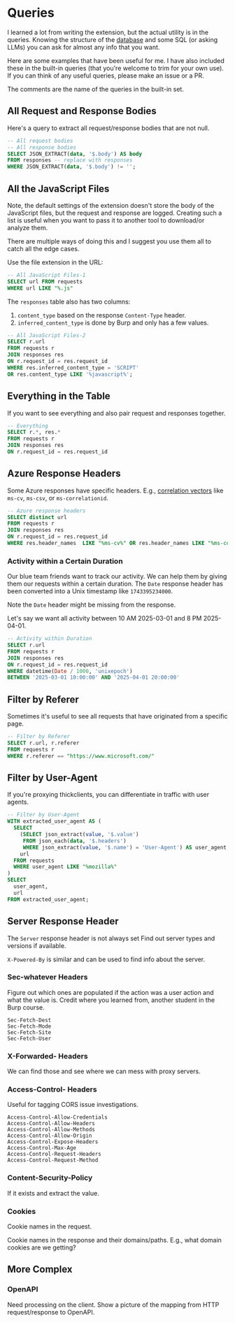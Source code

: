 # Queries
I learned a lot from writing the extension, but the actual utility is in the
queries. Knowing the structure of the [database](/docs/database.md) and some
SQL (or asking LLMs) you can ask for almost any info that you want.

Here are some examples that have been useful for me. I have also included these
in the built-in queries (that you're welcome to trim for your own use). If you
can think of any useful queries, please make an issue or a PR.

The comments are the name of the queries in the built-in set.

## All Request and Response Bodies
Here's a query to extract all request/response bodies that are not null.

```sql
-- All request bodies
-- All response bodies
SELECT JSON_EXTRACT(data, '$.body') AS body
FROM responses -- replace with responses
WHERE JSON_EXTRACT(data, '$.body') != '';
```

## All the JavaScript Files
Note, the default settings of the extension doesn't store the body of the
JavaScript files, but the request and response are logged. Creating such a list
is useful when you want to pass it to another tool to download/or analyze them.

There are multiple ways of doing this and I suggest you use them all to catch
all the edge cases.

Use the file extension in the URL:

```sql
-- All JavaScript Files-1
SELECT url FROM requests
WHERE url LIKE "%.js"
```

The `responses` table also has two columns:

1. `content_type` based on the response `Content-Type` header.
2. `inferred_content_type` is done by Burp and only has a few values.

```sql
-- All JavaScript Files-2
SELECT r.url
FROM requests r
JOIN responses res
ON r.request_id = res.request_id
WHERE res.inferred_content_type = 'SCRIPT'
OR res.content_type LIKE '%javascript%';
```

## Everything in the Table
If you want to see everything and also pair request and responses together.

```sql
-- Everything
SELECT r.*, res.*
FROM requests r
JOIN responses res
ON r.request_id = res.request_id
```

## Azure Response Headers
Some Azure responses have specific headers. E.g., [correlation vectors][cv] like
`ms-cv`, `ms-csv`, or `ms-correlationid`.

[cv]: https://github.com/microsoft/CorrelationVector

```sql
-- Azure response headers
SELECT distinct url
FROM requests r
JOIN responses res
ON r.request_id = res.request_id
WHERE res.header_names  LIKE "%ms-cv%" OR res.header_names LIKE "%ms-correlationid%"
```

### Activity within a Certain Duration
Our blue team friends want to track our activity. We can help them by giving
them our requests within a certain duration. The `Date` response
header has been converted into a Unix timestamp like `1743395234000`.

Note the `Date` header might be missing from the response.

Let's say we want all activity between 10 AM 2025-03-01 and 8 PM 2025-04-01.

```sql
-- Activity within Duration
SELECT r.url
FROM requests r
JOIN responses res
ON r.request_id = res.request_id
WHERE datetime(Date / 1000, 'unixepoch')
BETWEEN '2025-03-01 10:00:00' AND '2025-04-01 20:00:00'
```

## Filter by Referer
Sometimes it's useful to see all requests that have originated from a specific
page.

```sql
-- Filter by Referer
SELECT r.url, r.referer
FROM requests r
WHERE r.referer == "https://www.microsoft.com/"
```

## Filter by User-Agent
If you're proxying thickclients, you can differentiate in traffic with user
agents.

```sql
-- Filter by User-Agent
WITH extracted_user_agent AS (
  SELECT 
    (SELECT json_extract(value, '$.value') 
     FROM json_each(data, '$.headers') 
     WHERE json_extract(value, '$.name') = 'User-Agent') AS user_agent,
    url
  FROM requests
  WHERE user_agent LIKE "%mozilla%"
)
SELECT 
  user_agent,
  url
FROM extracted_user_agent;
```

## Server Response Header
The `Server` response header is not always set
Find out server types and versions if available.

`X-Powered-By` is similar and can be used to find info about the server.


### Sec-whatever Headers
Figure out which ones are populated if the action was a user action and what the
value is. Credit where you learned from, another student in the Burp course.

```
Sec-Fetch-Dest
Sec-Fetch-Mode
Sec-Fetch-Site
Sec-Fetch-User
```

### X-Forwarded- Headers
We can find those and see where we can mess with proxy servers.

### Access-Control- Headers
Useful for tagging CORS issue investigations.

```
Access-Control-Allow-Credentials
Access-Control-Allow-Headers
Access-Control-Allow-Methods
Access-Control-Allow-Origin
Access-Control-Expose-Headers
Access-Control-Max-Age
Access-Control-Request-Headers
Access-Control-Request-Method
```



### Content-Security-Policy
If it exists and extract the value.

### Cookies
Cookie names in the request.

Cookie names in the response and their domains/paths. E.g., what domain cookies are we getting?

## More Complex

### OpenAPI
Need processing on the client. Show a picture of the mapping from HTTP
request/response to OpenAPI.
